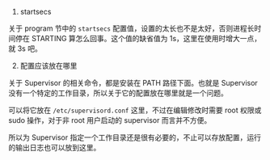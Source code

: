 
1. startsecs

关于 program 节中的 `startsecs` 配置值，设置的太长也不是太好，否则进程长时间停在 STARTING 算怎么回事。这个值的缺省值为 1s，这里在使用时增大一点，就 3s 吧。


2. 配置应该放在哪里

关于 Supervisor 的相关命令，都是安装在 PATH 路径下面。也就是 Supervisor 没有一个特定的工作目录，所以关于它的配置放在哪里就是一个问题。

可以将它放在 `/etc/supervisord.conf` 这里，不过在编辑修改时需要 root 权限或 sudo 操作，对于非 root 用户启动的 supervisor 而言并不方便。

所以为 Supervisor 指定一个工作目录还是很有必要的，不止可以存放配置，运行的输出日志也可以放到这里。

